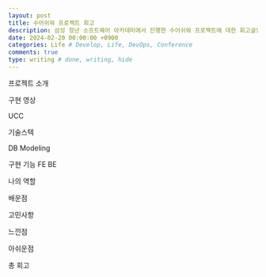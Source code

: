 ```yaml
---
layout: post
title: 수어쉬워 프로젝트 회고
description: 삼성 청년 소프트웨어 아카데미에서 진행한 수어쉬워 프로젝트에 대한 회고글입니다.
date: 2024-02-20 00:00:00 +0900
categories: Life # Develop, Life, DevOps, Conference
comments: true
type: writing # done, writing, hide
---
```


프로젝트 소개

구현 영상

UCC

기술스텍

DB Modeling

구현 기능
FE
BE

나의 역할

배운점

고민사항

느낀점

아쉬운점

총 회고
